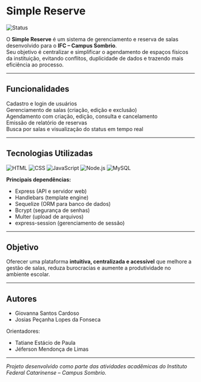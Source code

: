 #  Simple Reserve  


![Status](https://img.shields.io/badge/status-em%20desenvolvimento-yellow)


O **Simple Reserve** é um sistema de gerenciamento e reserva de salas desenvolvido para o **IFC – Campus Sombrio**.  
Seu objetivo é centralizar e simplificar o agendamento de espaços físicos da instituição, evitando conflitos, duplicidade de dados e trazendo mais eficiência ao processo.  

---

## Funcionalidades
 Cadastro e login de usuários  
 Gerenciamento de salas (criação, edição e exclusão)  
 Agendamento com criação, edição, consulta e cancelamento  
 Emissão de relatório de reservas  
 Busca por salas e visualização do status em tempo real  

---

## Tecnologias Utilizadas
![HTML](https://img.shields.io/badge/HTML5-E34F26?style=for-the-badge&logo=html5&logoColor=white)
![CSS](https://img.shields.io/badge/CSS3-1572B6?style=for-the-badge&logo=css3&logoColor=white)
![JavaScript](https://img.shields.io/badge/JavaScript-F7DF1E?style=for-the-badge&logo=javascript&logoColor=black)
![Node.js](https://img.shields.io/badge/Node.js-339933?style=for-the-badge&logo=nodedotjs&logoColor=white)
![MySQL](https://img.shields.io/badge/MySQL-4479A1?style=for-the-badge&logo=mysql&logoColor=white)

**Principais dependências:**  
- Express (API e servidor web)  
- Handlebars (template engine)  
- Sequelize (ORM para banco de dados)  
- Bcrypt (segurança de senhas)  
- Multer (upload de arquivos)  
- express-session (gerenciamento de sessão)  

---

##  Objetivo
Oferecer uma plataforma **intuitiva, centralizada e acessível** que melhore a gestão de salas, reduza burocracias e aumente a produtividade no ambiente escolar.  

---

##  Autores
- Giovanna Santos Cardoso  
- Josias Peçanha Lopes da Fonseca  

Orientadores:  
- Tatiane Estácio de Paula  
- Jéferson Mendonça de Limas  

---

 *Projeto desenvolvido como parte das atividades acadêmicas do Instituto Federal Catarinense – Campus Sombrio.*

